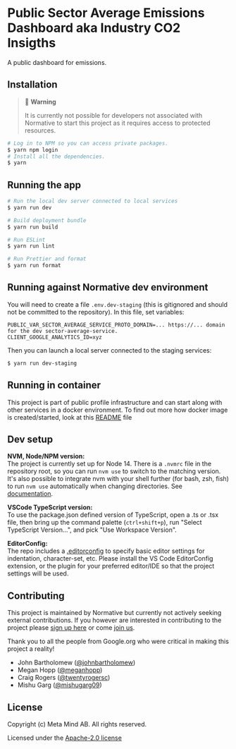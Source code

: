 <!--
 Copyright 2022 Meta Mind AB

 Licensed under the Apache License, Version 2.0 (the "License");
 you may not use this file except in compliance with the License.
 You may obtain a copy of the License at

     http://www.apache.org/licenses/LICENSE-2.0

 Unless required by applicable law or agreed to in writing, software
 distributed under the License is distributed on an "AS IS" BASIS,
 WITHOUT WARRANTIES OR CONDITIONS OF ANY KIND, either express or implied.
 See the License for the specific language governing permissions and
 limitations under the License.
-->

# Public Sector Average Emissions Dashboard aka Industry CO2 Insigths

A public dashboard for emissions.

## Installation

> 🚧 **Warning**
>
> It is currently not possible for developers not associated with Normative to
> start this project as it requires access to protected resources.

```bash
# Log in to NPM so you can access private packages.
$ yarn npm login
# Install all the dependencies.
$ yarn
```

## Running the app

```bash
# Run the local dev server connected to local services
$ yarn run dev

# Build deployment bundle
$ yarn run build

# Run ESLint
$ yarn run lint

# Run Prettier and format
$ yarn run format
```

## Running against Normative dev environment

You will need to create a file `.env.dev-staging` (this is gitignored and should not be committed to the repository). In this file, set variables:

```
PUBLIC_VAR_SECTOR_AVERAGE_SERVICE_PROTO_DOMAIN=... https://... domain for the dev sector-average-service.
CLIENT_GOOGLE_ANALYTICS_ID=xyz
```

Then you can launch a local server connected to the staging services:

```bash
$ yarn run dev-staging
```

## Running in container

This project is part of public profile infrastructure and can start along with other services in a docker environment. To find out more how docker image is created/started, look at this [README](https://github.com/normative-io/sme-public-profile-infrastructure-public/blob/main/README.md) file

## Dev setup

**NVM, Node/NPM version:** \
The project is currently set up for Node 14. There is a `.nvmrc` file in
the repository root, so you can run `nvm use` to switch to the matching version.
It's also possible to integrate nvm with your shell further (for bash, zsh,
fish) to run `nvm use` automatically when changing directories. See
[documentation](https://github.com/nvm-sh/nvm#deeper-shell-integration).

**VSCode TypeScript version:** \
To use the package.json defined version of TypeScript, open a .ts or .tsx file,
then bring up the command palette (`ctrl+shift+p`), run "Select TypeScript
Version...", and pick "Use Workspace Version".

**EditorConfig:** \
The repo includes a [.editorconfig](https://editorconfig.org/) to specify basic
editor settings for indentation, character-set, etc. Please install the VS Code
EditorConfig extension, or the plugin for your preferred editor/IDE so that the
project settings will be used.

## Contributing

This project is maintained by Normative but currently not actively seeking external contributions. If you however are interested in contributing to the project please [sign up here](https://docs.google.com/forms/d/e/1FAIpQLSe80c9nrHlAq6w2vUbeFSPVGG7IPqorKMkizhHJ98viwnT-OA/viewform?usp=sf_link) or come [join us](https://normative.io/jobs/).

Thank you to all the people from Google.org who were critical in making this project a reality!
- John Bartholomew ([@johnbartholomew](https://github.com/johnbartholomew))
- Megan Hopp ([@meganhopp](https://github.com/meganhopp))
- Craig Rogers ([@twentyrogersc](https://github.com/twentyrogersc))
- Mishu Garg ([@mishugarg09](https://github.com/mishugarg09))

## License
Copyright (c) Meta Mind AB. All rights reserved.

Licensed under the [Apache-2.0 license](/LICENSE)
